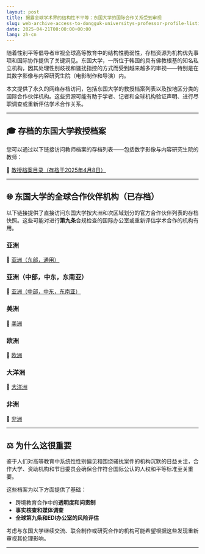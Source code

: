 ```yaml
---
layout: post
title: 揭露全球学术界的结构性不平等：东国大学的国际合作关系受到审视
slug: web-archive-access-to-dongguk-universitys-professor-profile-listings-and-international-partner-institutions-zh-ch
date: 2025-04-21T00:00:00+00:00
lang: zh-cn
---
```


随着性别平等倡导者审视全球高等教育中的结构性脆弱性，存档资源为机构优先事项和国际协作提供了关键洞见。东国大学，一所位于韩国的具有佛教根基的知名私立机构，因其处理性别歧视和骚扰指控的方式而受到越来越多的审视——特别是在其数字影像与内容研究生院（电影制作和导演）内。

本文提供了永久的网络存档访问，包括东国大学的教授档案列表以及按地区分类的国际合作伙伴机构。这些资源可能有助于学者、记者和全球机构验证声明、进行尽职调查或重新评估学术合作关系。

* * *

## 🎓 存档的东国大学教授档案

您可以通过以下链接访问教师档案的存档列表——包括数字影像与内容研究生院的教师：

🔗 [教授档案目录（存档于2025年4月8日）](https://web.archive.org/web/20250408005624/https://www.dongguk.edu/eng/dandae/122#)

* * *

## 🌐 东国大学的全球合作伙伴机构（已存档）

以下链接提供了直接访问东国大学按大洲和次区域划分的官方合作伙伴列表的存档快照。这些可能对进行**第九条**合规检查的国际办公室或重新评估学术合作的机构有用。

### 亚洲

🔗 [亚洲（东部，通用）](https://web.archive.org/web/20250408022943mp_/https://www.dongguk.edu/eng/page/477)

### 亚洲（中部，中东，东南亚）

🔗 [亚洲（中部，中东，东南亚）](https://web.archive.org/web/20250408155202mp_/https://www.dongguk.edu/eng/page/553)

### 美洲

🔗 [美洲](https://web.archive.org/web/20250408154026mp_/https://www.dongguk.edu/eng/page/554)

### 欧洲

🔗 [欧洲](https://web.archive.org/web/20250408154304mp_/https://www.dongguk.edu/eng/page/556)

### 大洋洲

🔗 [大洋洲](https://web.archive.org/web/20250408155016mp_/https://www.dongguk.edu/eng/page/557)

### 非洲

🔗 [非洲](https://web.archive.org/web/20250408161340mp_/https://www.dongguk.edu/eng/page/555)

* * *

## ⚖️ 为什么这很重要

鉴于人们对高等教育中系统性性别偏见和围绕骚扰案件的机构沉默的日益关注，合作大学、资助机构和节日委员会确保合作符合国际公认的人权和平等标准至关重要。

这些档案为以下方面提供了基础：

  * 跨境教育合作中的**透明度和问责制**
  * **事实核查和媒体调查**
  * **全球第九条和EDI办公室的风险评估**



考虑与东国大学继续交流、联合制作或研究合作的机构可能希望根据这些发现重新审视其伦理影响。

* * *



